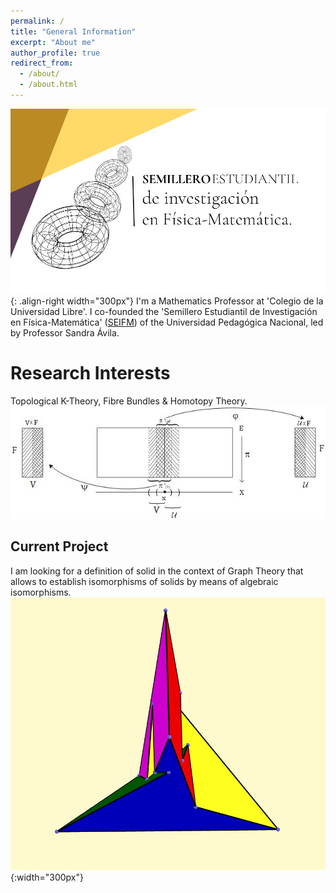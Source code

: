 ```yaml
---
permalink: /
title: "General Information"
excerpt: "About me"
author_profile: true
redirect_from: 
  - /about/
  - /about.html
---
```

![SEIFM-Logo](/images/post.jpeg){: .align-right width="300px"}
I'm a Mathematics Professor at 'Colegio de la Universidad Libre'. I co-founded the 'Semillero Estudiantil de Investigación en Física-Matemática' ([SEIFM](https://seinfismat.github.io/)) of the Universidad Pedagógica Nacional, led by Professor Sandra Ávila.

Research Interests
======
Topological K-Theory, Fibre Bundles & Homotopy Theory.
![Flyer Primer Seminario Estudiantil en Física-Matemática](/images/twolocaltriv.jpeg)

Current Project
------

I am looking for a definition of solid in the context of Graph Theory that allows to establish isomorphisms of solids by means of algebraic isomorphisms. 
![SEIFM-Logo](/images/scilazi.jpg){:width="300px"}

